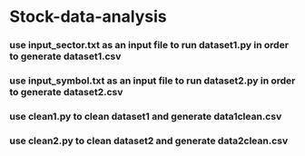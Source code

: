 # Stock-data-analysis
### use input_sector.txt as an input file to run dataset1.py in order to generate dataset1.csv
### use input_symbol.txt as an input file to run dataset2.py in order to generate dataset2.csv
### use clean1.py to clean dataset1 and generate data1clean.csv
### use clean2.py to clean dataset2 and generate data2clean.csv

